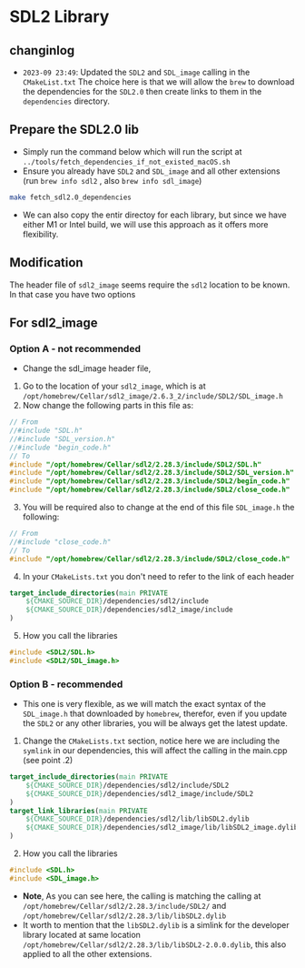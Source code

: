 # SDL2 Library

## changinlog

- `2023-09 23:49`: Updated the `SDL2` and `SDL_image` calling in the `CMakeList.txt`
  The choice here is that we will allow the `brew` to download the dependencies
  for the `SDL2.0` then create links to them in the `dependencies` directory.

## Prepare the SDL2.0 lib

- Simply run the command below which will run the script at `../tools/fetch_dependencies_if_not_existed_macOS.sh`
- Ensure you already have `SDL2` and `SDL_image` and all other extensions (run `brew info sdl2` , also `brew info sdl_image`)

```sh
make fetch_sdl2.0_dependencies
```

- We can also copy the entir directoy for each library, but since we have
  either M1 or Intel build, we will use this approach as it offers more
  flexibility.

## Modification

The header file of `sdl2_image` seems require the `sdl2` location to be known. In that case you have two options

## For sdl2_image

### Option A - not recommended

- Change the sdl_image header file,

1. Go to the location of your `sdl2_image`, which is at `/opt/homebrew/Cellar/sdl2_image/2.6.3_2/include/SDL2/SDL_image.h`
2. Now change the following parts in this file as:

```cpp
// From
//#include "SDL.h"
//#include "SDL_version.h"
//#include "begin_code.h"
// To
#include "/opt/homebrew/Cellar/sdl2/2.28.3/include/SDL2/SDL.h"
#include "/opt/homebrew/Cellar/sdl2/2.28.3/include/SDL2/SDL_version.h"
#include "/opt/homebrew/Cellar/sdl2/2.28.3/include/SDL2/begin_code.h"
#include "/opt/homebrew/Cellar/sdl2/2.28.3/include/SDL2/close_code.h"
```

3. You will be required also to change at the end of this file `SDL_image.h` the following:

```cpp
// From
//#include "close_code.h"
// To
#include "/opt/homebrew/Cellar/sdl2/2.28.3/include/SDL2/close_code.h"
```

4. In your `CMakeLists.txt` you don't need to refer to the link of each header

```cmake
target_include_directories(main PRIVATE
    ${CMAKE_SOURCE_DIR}/dependencies/sdl2/include
    ${CMAKE_SOURCE_DIR}/dependencies/sdl2_image/include
)
```

5. How you call the libraries

```cpp
#include <SDL2/SDL.h>
#include <SDL2/SDL_image.h>
```

### Option B - recommended

- This one is very flexible, as we will match the exact syntax of the
  `SDL_image.h` that downloaded by `homebrew`, therefor, even if you update the
  `SDL2` or any other libraries, you will be always get the latest update.

1. Change the `CMakeLists.txt` section, notice here we are including the
   `symlink` in our dependencies, this will affect the calling in the main.cpp
   (see point .2)

```cmake
target_include_directories(main PRIVATE
    ${CMAKE_SOURCE_DIR}/dependencies/sdl2/include/SDL2
    ${CMAKE_SOURCE_DIR}/dependencies/sdl2_image/include/SDL2
)
target_link_libraries(main PRIVATE
    ${CMAKE_SOURCE_DIR}/dependencies/sdl2/lib/libSDL2.dylib
    ${CMAKE_SOURCE_DIR}/dependencies/sdl2_image/lib/libSDL2_image.dylib
)
```

2. How you call the libraries

```cpp
#include <SDL.h>
#include <SDL_image.h>
```

- **Note**, As you can see here, the calling is matching the calling at
  `/opt/homebrew/Cellar/sdl2/2.28.3/include/SDL2/` and
  `/opt/homebrew/Cellar/sdl2/2.28.3/lib/libSDL2.dylib`
- It worth to mention that the `libSDL2.dylib` is a simlink for the developer
  library located at same location
  `/opt/homebrew/Cellar/sdl2/2.28.3/lib/libSDL2-2.0.0.dylib`, this also applied to all the other extensions.
